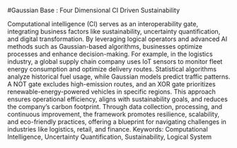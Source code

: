 #Gaussian Base : Four Dimensional CI Driven Sustainability

Computational intelligence (CI) serves as an interoperability gate, integrating business factors like sustainability, uncertainty quantification, and digital transformation. By leveraging logical operators and advanced AI methods such as Gaussian-based algorithms, businesses optimize processes and enhance decision-making. For example, in the logistics industry, a global supply chain company uses IoT sensors to monitor fleet energy consumption and optimize delivery routes. Statistical algorithms analyze historical fuel usage, while Gaussian models predict traffic patterns. A NOT gate excludes high-emission routes, and an XOR gate prioritizes renewable-energy-powered vehicles in specific regions. This approach ensures operational efficiency, aligns with sustainability goals, and reduces the company’s carbon footprint. Through data collection, processing, and continuous improvement, the framework promotes resilience, scalability, and eco-friendly practices, offering a blueprint for navigating challenges in industries like logistics, retail, and finance.
Keywords: Computational Intelligence, Uncertainty Quantification, Sustainability, Logical System
